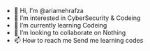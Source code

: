 - 👋 Hi, I’m @ariamehrafza
- 👀 I’m interested in CyberSecurity & Codeing
- 🌱 I’m currently learning Codeing
- 💞️ I’m looking to collaborate on Nothing
- 📫 How to reach me Send me learning codes

<!---
ariamehrafza/ariamehrafza is a ✨ special ✨ repository because its `README.md` (this file) appears on your GitHub profile.
You can click the Preview link to take a look at your changes.
--->
